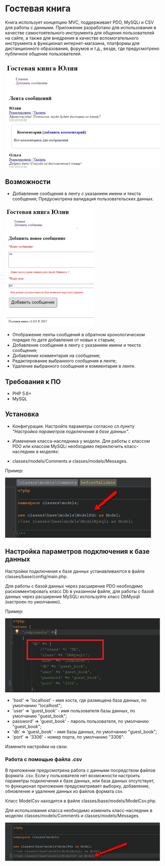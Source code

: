 # Гостевая книга
Книга использует концепцию MVC, поддерживает PDO, MySQLi и CSV для работы с данными.
Приложение разработано для  использования в качестве самостоятельного инструмента  для  общения  пользователей на сайте, а также для внедрения в качестве вспомогательного инструмента в функционал интернет-магазина, платформы для дистанционного образования, форумов  и т.д., везде, где предусмотрено публичное общение пользователей.

![Интерфейс](interface.jpg)

## Возможности
+ Добавление сообщения в ленту с указанием имени и текста сообщения;
Предусмотрена валидация пользовательских данных.

![Валидация](validation.jpg)

+ Отображение ленты сообщений в обратном хронологическом порядке  по дате добавления от новых к старым;
+ Добавление сообщения в ленту с указанием имени и текста сообщения;
+ Добавление комментария на сообщение;
+ Редактирование выбранного сообщения в ленте;
+ Удаление выбранного сообщения и комментария в ленте.

## Требования к ПО
+ PHP 5.6+
+ MySQL


## Установка
+ Конфигурация. 
Настройте параметры согласно сл.пункту _"Настройка параметров подключения в базе данных"_.

+ Изменения класса-наследника у модели. Для работы с классом PDO или классом MySQLi необходимо переключить класс-наследник в моделях:
 - classes/models/Comments и classes/models/Messages.
 
Пример:
 
 ![Классы моделей](models.jpg)

## Настройка параметров подключения к базе данных
Настройки подключения к базе данных устанавливаются в файле classes/base/config/main.php.

Для работы с базой данных через расширение PDO необходимо раскомментировать класс Db в указанном файле, для работы с базой данных через расширение MySQLi используйте  класс DbMysqli (настроен по умолчанию).

Пример:

![Интерфейс](config.jpg)

+ 'host' => 'localhost' - имя хоста, где размещена база данных, по умолчанию "localhost";
+ 'user' => 'guest_book' - имя пользователя базы данных, по умолчанию "guest_book";
+ password' => 'guest_book' - пароль пользователя, по умолчанию "guest_book";
+ 'db' => 'guest_book' - имя базы данных, по умолчанию "guest_book";
+ 'port' => '3306' - номер порта, по умолчанию "3306".

Измените настройки на свои.

### Работа с помощью файла .csv
В приложении предусмотрена работа с данными посредством файлов формата .csv. 
Если у пользователя нет возможности настроить параметры подключения к базе данных, или база данных отсутствует, то функционал приложения предусматривает  выборку, добавление, обновление и удаление данных из файлов формата csv.

Класс ModelCsv находится в файле classes/base/models/ModelCsv.php.

Для использования класса необходимо изменить класс-наследник в моделях classes/models/Comments и classes/models/Messages.

![Csv](Csv.jpg)